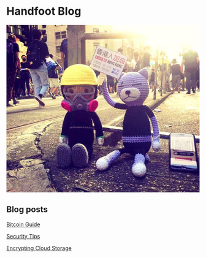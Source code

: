 # Handfoot Blog

![handfoot](/img/handfoot.jpeg)

## Blog posts

[Bitcoin Guide](https://handfoot.github.io/bitcoinguide/)

[Security Tips](https://handfoot.github.io/securitytips/)

[Encrypting Cloud Storage](https://handfoot.github.io/encryptingcloudstorage/)
